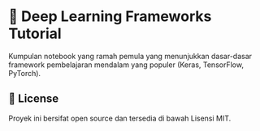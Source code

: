 # 🧠 Deep Learning Frameworks Tutorial

Kumpulan notebook yang ramah pemula yang menunjukkan dasar-dasar framework pembelajaran mendalam yang populer (Keras, TensorFlow, PyTorch).

## 📜 License

Proyek ini bersifat open source dan tersedia di bawah Lisensi MIT.
